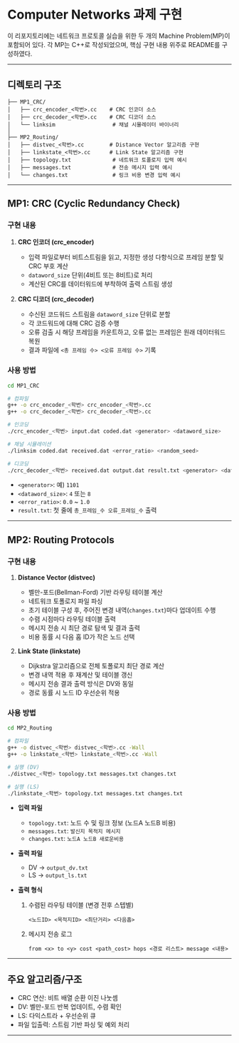 # Computer Networks 과제 구현

이 리포지토리에는 네트워크 프로토콜 실습을 위한 두 개의 Machine Problem(MP)이 포함되어 있다. 각 MP는 C++로 작성되었으며, 핵심 구현 내용 위주로 README를 구성하였다.

---

## 디렉토리 구조

```
├── MP1_CRC/
│   ├── crc_encoder_<학번>.cc    # CRC 인코더 소스
│   ├── crc_decoder_<학번>.cc    # CRC 디코더 소스
│   └── linksim                  # 채널 시뮬레이터 바이너리
│
├── MP2_Routing/
│   ├── distvec_<학번>.cc        # Distance Vector 알고리즘 구현
│   ├── linkstate_<학번>.cc      # Link State 알고리즘 구현
│   ├── topology.txt             # 네트워크 토폴로지 입력 예시
│   ├── messages.txt             # 전송 메시지 입력 예시
│   └── changes.txt              # 링크 비용 변경 입력 예시
```

---

## MP1: CRC (Cyclic Redundancy Check)

### 구현 내용

1. **CRC 인코더 (crc\_encoder)**

   * 입력 파일로부터 비트스트림을 읽고, 지정한 생성 다항식으로 프레임 분할 및 CRC 부호 계산
   * `dataword_size` 단위(4비트 또는 8비트)로 처리
   * 계산된 CRC를 데이터워드에 부착하여 출력 스트림 생성

2. **CRC 디코더 (crc\_decoder)**

   * 수신된 코드워드 스트림을 `dataword_size` 단위로 분할
   * 각 코드워드에 대해 CRC 검증 수행
   * 오류 검출 시 해당 프레임을 카운트하고, 오류 없는 프레임은 원래 데이터워드 복원
   * 결과 파일에 `<총 프레임 수> <오류 프레임 수>` 기록

### 사용 방법

```bash
cd MP1_CRC

# 컴파일
g++ -o crc_encoder_<학번> crc_encoder_<학번>.cc
g++ -o crc_decoder_<학번> crc_decoder_<학번>.cc

# 인코딩
./crc_encoder_<학번> input.dat coded.dat <generator> <dataword_size>

# 채널 시뮬레이션
./linksim coded.dat received.dat <error_ratio> <random_seed>

# 디코딩
./crc_decoder_<학번> received.dat output.dat result.txt <generator> <dataword_size>
```

* `<generator>`: 예) `1101`
* `<dataword_size>`: `4` 또는 `8`
* `<error_ratio>`: `0.0` \~ `1.0`
* `result.txt`: 첫 줄에 `총_프레임_수 오류_프레임_수` 출력

---

## MP2: Routing Protocols

### 구현 내용

1. **Distance Vector (distvec)**

   * 벨만-포드(Bellman-Ford) 기반 라우팅 테이블 계산
   * 네트워크 토폴로지 파일 파싱
   * 초기 테이블 구성 후, 주어진 변경 내역(`changes.txt`)마다 업데이트 수행
   * 수렴 시점마다 라우팅 테이블 출력
   * 메시지 전송 시 최단 경로 탐색 및 결과 출력
   * 비용 동률 시 다음 홉 ID가 작은 노드 선택

2. **Link State (linkstate)**

   * Dijkstra 알고리즘으로 전체 토폴로지 최단 경로 계산
   * 변경 내역 적용 후 재계산 및 테이블 갱신
   * 메시지 전송 결과 출력 방식은 DV와 동일
   * 경로 동률 시 노드 ID 우선순위 적용

### 사용 방법

```bash
cd MP2_Routing

# 컴파일
g++ -o distvec_<학번> distvec_<학번>.cc -Wall
g++ -o linkstate_<학번> linkstate_<학번>.cc -Wall

# 실행 (DV)
./distvec_<학번> topology.txt messages.txt changes.txt

# 실행 (LS)
./linkstate_<학번> topology.txt messages.txt changes.txt
```

* **입력 파일**

  * `topology.txt`: 노드 수 및 링크 정보 (노드A 노드B 비용)
  * `messages.txt`: `발신지 목적지 메시지`
  * `changes.txt`: `노드A 노드B 새로운비용`

* **출력 파일**

  * DV → `output_dv.txt`
  * LS → `output_ls.txt`

* **출력 형식**

  1. 수렴된 라우팅 테이블 (변경 전후 스텝별)

     ```
     <노드ID> <목적지ID> <최단거리> <다음홉>
     ```
  2. 메시지 전송 로그

     ```
     from <x> to <y> cost <path_cost> hops <경로 리스트> message <내용>
     ```

---

## 주요 알고리즘/구조

* CRC 연산: 비트 배열 순환 이진 나눗셈
* DV: 벨만-포드 반복 업데이트, 수렴 확인
* LS: 다익스트라 + 우선순위 큐
* 파일 입출력: 스트림 기반 파싱 및 예외 처리

---

